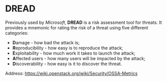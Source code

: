 # DREAD

Previously used by _Microsoft_, **DREAD** is a risk assessment tool for threats.
It provides a mnemonic for rating the risk of a threat using five different categories:

- **D**amage - how bad the attack is;
- **R**eproducibility - how easy is to reproduce the attack;
- **E**xploitability - how much work it takes to launch the attack;
- **A**ffected users - how many users will be impacted by the attack;
- **D**iscoverability - how easy is it to discover the threat.

Address: https://wiki.openstack.org/wiki/Security/OSSA-Metrics
